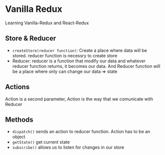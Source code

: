 # Vanilla Redux

Learning Vanilla-Redux and React-Redux

## Store & Reducer

- `createStore(reducer function)`: Create a place where data will be stored. reducer function is necessry to create store
- Reducer: reducer is a function that modify our data and whatever reducer function returns, it becomes our data. And Reducer function will be a place where only can change our data => state

## Actions

Action is a second parameter, Action is the way that we comunicate with Reducer

## Methods

- `dispatch()` sends an action to reducer function. Action has to be an object
- `getState()` get current state
- `subscribe()` allows us to listen for changes in our store

##
